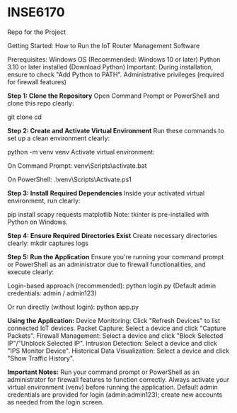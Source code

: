 # INSE6170
Repo for the Project

Getting Started: How to Run the IoT Router Management Software

Prerequisites:
Windows OS (Recommended: Windows 10 or later)
Python 3.10 or later installed (Download Python)
Important: During installation, ensure to check "Add Python to PATH".
Administrative privileges (required for firewall features)

**Step 1: Clone the Repository**
Open Command Prompt or PowerShell and clone this repo clearly:

git clone <your-repository-url>
cd <repository-name>

**Step 2: Create and Activate Virtual Environment**
Run these commands to set up a clean environment clearly:

python -m venv venv
Activate virtual environment:

On Command Prompt:
venv\Scripts\activate.bat

On PowerShell:
.\venv\Scripts\Activate.ps1

**Step 3: Install Required Dependencies**
Inside your activated virtual environment, run clearly:

pip install scapy requests matplotlib
Note: tkinter is pre-installed with Python on Windows.

**Step 4: Ensure Required Directories Exist**
Create necessary directories clearly:
mkdir captures logs

**Step 5: Run the Application**
Ensure you're running your command prompt or PowerShell as an administrator due to firewall functionalities, and execute clearly:

Login-based approach (recommended):
python login.py
(Default admin credentials: admin / admin123)

Or run directly (without login):
python app.py

**Using the Application:**
Device Monitoring: Click "Refresh Devices" to list connected IoT devices.
Packet Capture: Select a device and click "Capture Packets".
Firewall Management: Select a device and click "Block Selected IP"/"Unblock Selected IP".
Intrusion Detection: Select a device and click "IPS Monitor Device".
Historical Data Visualization: Select a device and click "Show Traffic History".

**Important Notes:**
Run your command prompt or PowerShell as an administrator for firewall features to function correctly.
Always activate your virtual environment (venv) before running the application.
Default admin credentials are provided for login (admin:admin123); create new accounts as needed from the login screen.
